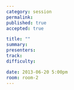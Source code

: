 ```yaml
---
category: session
permalink:
published: true
accepted: true

title: ""
summary:
presenters:
track:
difficulty:

date: 2013-06-20 5:00pm
room: room-2
---
```



